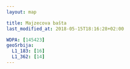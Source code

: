 ```yaml
---
layout: map

title: Majzecova bašta
last_modified_at: 2018-05-15T18:16:28+02:00

WDPA: [145423]
geoSrbija:
  L1_183: [16]
  L1_362: [14]
---
```

